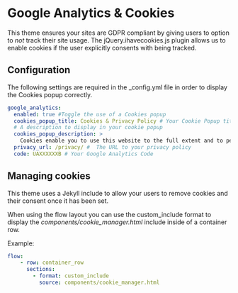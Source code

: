 # Google Analytics & Cookies

This theme ensures your sites are GDPR compliant by giving users to option to _not_ track their site usage. The jQuery.ihavecookies.js plugin allows us to enable cookies if the user explicitly consents with being tracked.

## Configuration

The following settings are required in the _config.yml file in order to display the Cookies popup correctly.

```yaml
google_analytics:
  enabled: true #Toggle the use of a Cookies popup
  cookies_popup_title: Cookies & Privacy Policy # Your Cookie Popup title
  # A description to display in your cookie popup
  cookies_popup_description: >
    Cookies enable you to use this website to the full extent and to personalize your experience on our sites. They tell us which parts of our websites people have visited, help us measure the effectiveness of ads and web searches and give us insights into user behavior so we can improve our communications with you.
  privacy_url: /privacy/ #  The URL to your privacy policy
  code: UAXXXXXXB # Your Google Analytics Code
```

## Managing cookies

This theme uses a Jekyll include to allow your users to remove cookies and their consent once it has been set.

When using the flow layout you can use the custom_include format to display the _components/cookie_manager.html_ include inside of a container row.

Example:

```yaml
flow:
    - row: container_row
      sections:
        - format: custom_include
          source: components/cookie_manager.html
```
